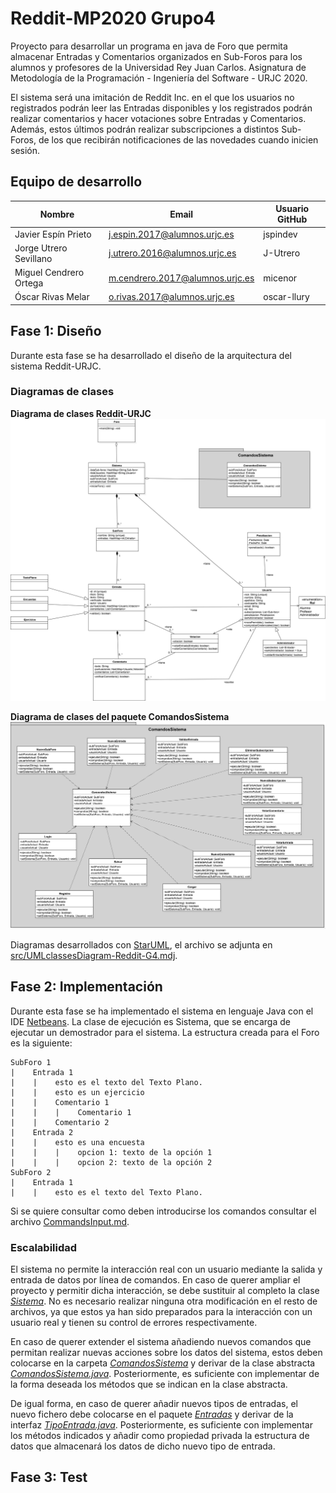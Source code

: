 # Reddit-MP2020 Grupo4
Proyecto para desarrollar un programa en java de Foro que permita almacenar Entradas y Comentarios organizados en Sub-Foros para los alumnos y profesores de la Universidad Rey Juan Carlos. Asignatura de Metodología de la Programación - Ingeniería del Software - URJC 2020.

El sistema será una imitación de Reddit Inc. en el que los usuarios no registrados podrán leer las Entradas disponibles y los registrados podrán realizar comentarios y hacer votaciones sobre Entradas y Comentarios. Además, estos últimos podrán realizar subscripciones a distintos Sub-Foros, de los que recibirán notificaciones de las novedades cuando inicien sesión.

## Equipo de desarrollo

| Nombre	| Email	| Usuario GitHub |
|-------|-------|--------|
| Javier Espín Prieto	| j.espin.2017@alumnos.urjc.es	| jspindev |
| Jorge Utrero Sevillano	| j.utrero.2016@alumnos.urjc.es	| J-Utrero |
| Miguel Cendrero Ortega		| m.cendrero.2017@alumnos.urjc.es	| micenor |
| Óscar Rivas Melar         | o.rivas.2017@alumnos.urjc.es 	| oscar-llury |

## Fase 1: Diseño

Durante esta fase se ha desarrollado el diseño de la arquitectura del sistema Reddit-URJC.

### Diagramas de clases

**Diagrama de clases Reddit-URJC**
![Diagrama de clases Reddit-URJC](diagramas-UML/UMLclassesDiagram-Reddit-G4.png)

**Diagrama de clases del paquete ComandosSistema**
![Diagrma de clases del paquete ComandosSistema](diagramas-UML/UMLclassesDiagram(ComandosSistema)-Reddit-G4.png)

Diagramas desarrollados con [StarUML](http://staruml.io/), el archivo se adjunta en [src/UMLclassesDiagram-Reddit-G4.mdj](diagramas-UML/UMLclassesDiagram-Reddit-G4.mdj).

## Fase 2: Implementación

Durante esta fase se ha implementado el sistema en lenguaje Java con el IDE [Netbeans](https://netbeans.org/).
La clase de ejecución es Sistema, que se encarga de ejecutar un demostrador para el sistema. La estructura creada para el Foro es la siguiente:

    SubForo 1  
    |    Entrada 1  
    |    |    esto es el texto del Texto Plano.  
    |    |    esto es un ejercicio  
    |    |    Comentario 1  
    |    |    |    Comentario 1  
    |    |    Comentario 2  
    |    Entrada 2  
    |    |    esto es una encuesta  
    |    |    |    opcion 1: texto de la opción 1  
    |    |    |    opcion 2: texto de la opción 2  
    SubForo 2  
    |    Entrada 1  
    |    |    esto es el texto del Texto Plano.  

Si se quiere consultar como deben introducirse los comandos consultar el archivo [CommandsInput.md](CommandsInput.md).

### Escalabilidad

El sistema no permite la interacción real con un usuario mediante la salida y entrada de datos por línea de comandos. En caso de querer ampliar el proyecto y permitir dicha interacción, se debe sustituir al completo la clase *[Sistema](Reddit-MPURJC/src/reddit/mpurjc/Sistema.java)*. No es necesario realizar ninguna otra modificación en el resto de archivos, ya que estos ya han sido preparados para la interacción con un usuario real y tienen su control de errores respectivamente.  
  
En caso de querer extender el sistema añadiendo nuevos comandos que permitan realizar nuevas acciones sobre los datos del sistema, estos deben colocarse en la carpeta *[ComandosSistema](Reddit-MPURJC/src/reddit/mpurjc/ComandosSistema)* y derivar de la clase abstracta *[ComandosSistema.java](Reddit-MPURJC/src/reddit/mpurjc/ComandosSistema/ComandosSistema.java)*. Posteriormente, es suficiente con implementar de la forma deseada los métodos que se indican en la clase abstracta.  
  
De igual forma, en caso de querer añadir nuevos tipos de entradas, el nuevo fichero debe colocarse en el paquete *[Entradas](Reddit-MPURJC/src/reddit/mpurjc/Entradas)* y derivar de la interfaz *[TipoEntrada.java](Reddit-MPURJC/src/reddit/mpurjc/Entradas/TipoEntrada.java)*. Posteriormente, es suficiente con implementar los métodos indicados y añadir como propiedad privada la estructura de datos que almacenará los datos de dicho nuevo tipo de entrada.


## Fase 3: Test
